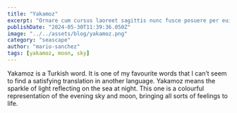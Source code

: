 ```yaml
---
title: "Yakamoz"
excerpt: "Ornare cum cursus laoreet sagittis nunc fusce posuere per euismod dis vehicula a, semper fames lacus maecenas dictumst pulvinar neque enim non potenti. Torquent hac sociosqu eleifend potenti."
publishDate: "2024-05-30T11:39:36.050Z"
image: "../../assets/blog/yakamoz.png"
category: "seascape"
author: "mario-sanchez"
tags: [yakamoz, moon, sky]
---
```


Yakamoz is a Turkish word. It is one of my favourite words that I can’t seem to find a satisfying translation in another language. Yakamoz means the sparkle of light reflecting on the sea at night. This one is a colourful representation of the evening sky and moon, bringing all sorts of feelings to life. 



